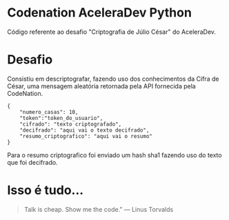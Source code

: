 # Codenation AceleraDev Python
Código referente ao desafio "Criptografia de Júlio César" do AceleraDev.

# Desafio
Consistiu em descriptografar, fazendo uso dos conhecimentos da Cifra de César, uma mensagem aleatória retornada pela API fornecida pela CodeNation.

```
{
	"numero_casas": 10,
	"token":"token_do_usuario",
	"cifrado": "texto criptografado",
	"decifrado": "aqui vai o texto decifrado",
	"resumo_criptografico": "aqui vai o resumo"
}
```
Para o resumo criptografico foi enviado um hash sha1 fazendo uso do texto que foi decifrado.


# Isso é tudo...
>  Talk is cheap. Show me the code.” ― Linus Torvalds 
